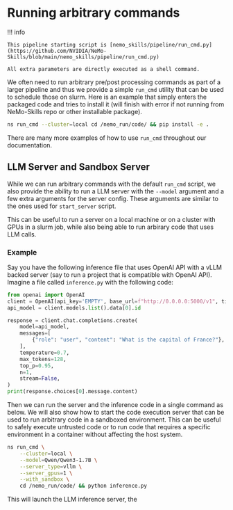 # Running arbitrary commands

!!! info

    This pipeline starting script is [nemo_skills/pipeline/run_cmd.py](https://github.com/NVIDIA/NeMo-Skills/blob/main/nemo_skills/pipeline/run_cmd.py)

    All extra parameters are directly executed as a shell command.

We often need to run arbitrary pre/post processing commands as part of a larger pipeline and thus we provide a simple
`run_cmd` utility that can be used to schedule those on slurm. Here is an example that simply enters the packaged
code and tries to install it (will finish with error if not running from NeMo-Skills repo or other installable package).

```bash
ns run_cmd --cluster=local cd /nemo_run/code/ && pip install -e .
```

There are many more examples of how to use `run_cmd` throughout our documentation.

## LLM Server and Sandbox Server

While we can run arbitrary commands with the default `run_cmd` script, we also provide the ability to
run a LLM server with the `--model` argument and a few extra arguments for the server config. These arguments 
are similar to the ones used for `start_server` script.

This can be useful to run a server on a local machine or on a cluster with GPUs in a slurm job, while also being able to
run arbirary code that uses LLM calls. 

### Example

Say you have the following inference file that uses OpenAI API with a vLLM backed server (say to run a 
project that is compatible with OpenAI API). Imagine a file called `inference.py` with the following code:

```python
from openai import OpenAI
client = OpenAI(api_key='EMPTY', base_url=f"http://0.0.0.0:5000/v1", timeout=None)
api_model = client.models.list().data[0].id

response = client.chat.completions.create(
    model=api_model,
    messages=[
        {"role": "user", "content": "What is the capital of France?"},
    ],
    temperature=0.7,
    max_tokens=128,
    top_p=0.95,
    n=1,
    stream=False,
)
print(response.choices[0].message.content)
```

Then we can run the server and the inference code in a single command as below. We will also show how to start the code 
execution server that can be used to run arbitrary code in a sandboxed environment. This can be useful to safely 
execute untrusted code or to run code that requires a specific environment in a container without affecting the host 
system.

```bash
ns run_cmd \
    --cluster=local \
    --model=Qwen/Qwen3-1.7B \
    --server_type=vllm \
    --server_gpus=1 \
    --with_sandbox \
    cd /nemo_run/code/ && python inference.py
```

This will launch the LLM inference server, the